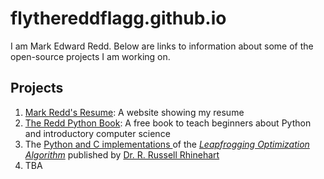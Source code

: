# flythereddflagg.github.io

I am Mark Edward Redd. Below are links to information about some of the open-source projects I am working on.

## Projects

1. [Mark Redd's Resume](./resume/site/index.html): A website showing my resume
1. [The Redd Python Book](./python_book/site/index.html): A free book to teach beginners about Python and introductory computer science
1. The [Python and C implementations ](https://github.com/flythereddflagg/lpfgopt/releases)of the [*Leapfrogging Optimization Algorithm*](http://www.r3eda.com/leapfrogging-optimization-algorithm/) published by [Dr. R. Russell Rhinehart](http://www.r3eda.com/about-russ/)
1. TBA

